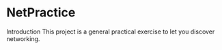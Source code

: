 # NetPractice
Introduction This project is a general practical exercise to let you discover networking.
